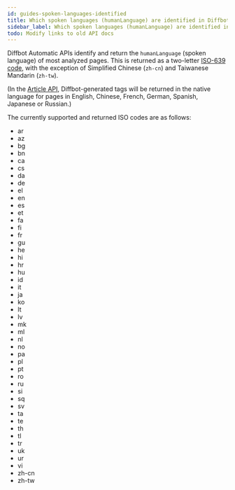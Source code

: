 ```yaml
---
id: guides-spoken-languages-identified
title: Which spoken languages (humanLanguage) are identified in Diffbot APIs?
sidebar_label: Which spoken languages (humanLanguage) are identified in Diffbot APIs?
todo: Modify links to old API docs
---
```


<div class="entry-content">
		<p>Diffbot Automatic APIs identify and return the <code>humanLanguage</code> (spoken language) of most analyzed pages. This is returned as a two-letter <a href="http://en.wikipedia.org/wiki/List_of_ISO_639-1_codes" target="_blank">ISO-639 code</a>, with the exception of Simplified Chinese (<code>zh-cn</code>) and Taiwanese Mandarin (<code>zh-tw</code>).</p>
<p>(In the <a href="http://www.diffbot.com/dev/docs/article">Article API</a>, Diffbot-generated tags will be returned in the native language for pages in English, Chinese, French, German, Spanish, Japanese or Russian.)</p>
<p>The currently supported and returned ISO codes are as follows:</p>
<ul>
<li>ar</li>
<li>az</li>
<li>bg</li>
<li>bn</li>
<li>ca</li>
<li>cs</li>
<li>da</li>
<li>de</li>
<li>el</li>
<li>en</li>
<li>es</li>
<li>et</li>
<li>fa</li>
<li>fi</li>
<li>fr</li>
<li>gu</li>
<li>he</li>
<li>hi</li>
<li>hr</li>
<li>hu</li>
<li>id</li>
<li>it</li>
<li>ja</li>
<li>ko</li>
<li>lt</li>
<li>lv</li>
<li>mk</li>
<li>ml</li>
<li>nl</li>
<li>no</li>
<li>pa</li>
<li>pl</li>
<li>pt</li>
<li>ro</li>
<li>ru</li>
<li>si</li>
<li>sq</li>
<li>sv</li>
<li>ta</li>
<li>te</li>
<li>th</li>
<li>tl</li>
<li>tr</li>
<li>uk</li>
<li>ur</li>
<li>vi</li>
<li>zh-cn</li>
<li>zh-tw</li>
</ul>
			</div>
